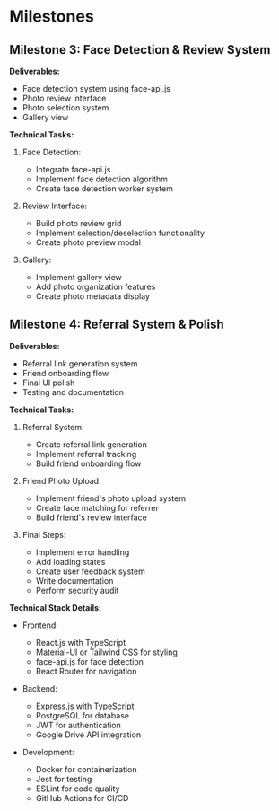 
# Milestones

## Milestone 3: Face Detection & Review System
**Deliverables:**
- Face detection system using face-api.js
- Photo review interface
- Photo selection system
- Gallery view

**Technical Tasks:**
1. Face Detection:
   - Integrate face-api.js
   - Implement face detection algorithm
   - Create face detection worker system

2. Review Interface:
   - Build photo review grid
   - Implement selection/deselection functionality
   - Create photo preview modal

3. Gallery:
   - Implement gallery view
   - Add photo organization features
   - Create photo metadata display

## Milestone 4: Referral System & Polish
**Deliverables:**
- Referral link generation system
- Friend onboarding flow
- Final UI polish
- Testing and documentation

**Technical Tasks:**
1. Referral System:
   - Create referral link generation
   - Implement referral tracking
   - Build friend onboarding flow

2. Friend Photo Upload:
   - Implement friend's photo upload system
   - Create face matching for referrer
   - Build friend's review interface

3. Final Steps:
   - Implement error handling
   - Add loading states
   - Create user feedback system
   - Write documentation
   - Perform security audit

**Technical Stack Details:**
- Frontend:
  - React.js with TypeScript
  - Material-UI or Tailwind CSS for styling
  - face-api.js for face detection
  - React Router for navigation

- Backend:
  - Express.js with TypeScript
  - PostgreSQL for database
  - JWT for authentication
  - Google Drive API integration

- Development:
  - Docker for containerization
  - Jest for testing
  - ESLint for code quality
  - GitHub Actions for CI/CD
